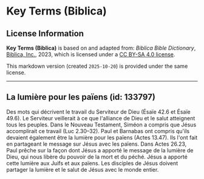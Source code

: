 # Key Terms (Biblica)

## License Information

**Key Terms (Biblica)** is based on and adapted from: _Biblica Bible Dictionary_, [Biblica, Inc.](https://www.biblica.com/), 2023, which is licensed under a [CC BY-SA 4.0 license](https://creativecommons.org/licenses/by-sa/4.0/legalcode.en).

This markdown version (created `2025-10-20`) is provided under the same license.



--------------------------------

## La lumière pour les païens (id: 133797)

Des mots qui décrivent le travail du Serviteur de Dieu (Ésaïe 42\.6 et Ésaïe 49\.6\). Le Serviteur veillerait à ce que l'alliance de Dieu et le salut atteignent tous les peuples. Dans le Nouveau Testament, Siméon a compris que Jésus accomplirait ce travail (Luc 2\.30–32\). Paul et Barnabas ont compris qu'ils devaient également être la lumière pour les païens (Actes 13\.47\). Ils l'ont fait en partageant le message sur Jésus avec les païens. Dans Actes 26\.23, Paul prêche sur la façon dont Jésus a apporté le message de la lumière de Dieu, qui nous libère du pouvoir de la mort et du péché. Jésus a apporté cette lumière aux Juifs et aux païens. Les disciples de Jésus doivent partager la lumière et le salut de Jésus avec le monde entier.



